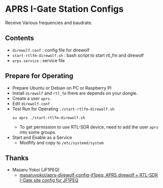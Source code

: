 # APRS I-Gate Station Configs

Receive Various frequencies and baudrate.

## Contents

- `direwolf.conf` : config file for direwolf
- `start-rtlfm-direwolf.sh` : bash script to start rtl_fm and direwolf
- `arps.service` : service file

## Prepare for Operating

- Prepare Ubuntu or Debian on PC or Raspberry PI
- Install `direwolf` and `rtl_fm` there are depends on your dongle.
- Create a user `aprs`.
- Edit `direwolf.conf`
- Test Run for Operating `./start-rtlfm-direwolf.sh`
  ```
  su aprs ./start-rtlfm-direwolf.sh
  ```
  - To get permission to use RTL-SDR device, need to add the user `aprs` into some groups.
- Start and Enable as a Service
  - Modfify and copy to `/etc/systemd/system`

## Thanks
- Masaru Yokoi (JF1PEQ)
  - [masaruyokoi/aprs-direwolf-config-jf1peq: APRS direwolf + RTL-SDR I-Gate site config for JF1PEQ](https://github.com/masaruyokoi/aprs-direwolf-config-jf1peq)